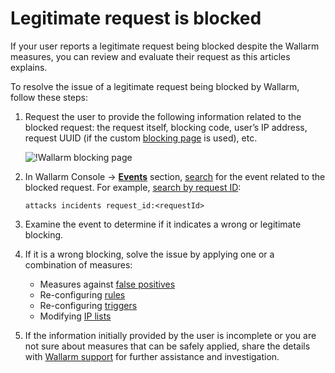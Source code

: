# Legitimate request is blocked

If your user reports a legitimate request being blocked despite the Wallarm measures, you can review and evaluate their request as this articles explains.

To resolve the issue of a legitimate request being blocked by Wallarm, follow these steps:

1. Request the user to provide the following information related to the blocked request: the request itself, blocking code, user’s IP address, request UUID (if the custom [blocking page](../admin-en/configuration-guides/configure-block-page-and-code.md#customizing-sample-blocking-page) is used), etc.

    ![!Wallarm blocking page](../images/configuration-guides/blocking-page-provided-by-wallarm-36.png)

1. In Wallarm Console → [**Events**](../user-guides/events/check-attack.md) section, [search](../user-guides/search-and-filters/use-search.md) for the event related to the blocked request. For example, [search by request ID](../user-guides/search-and-filters/use-search.md#search-by-request-identifier):

    ```
    attacks incidents request_id:<requestId>
    ```

1. Examine the event to determine if it indicates a wrong or legitimate blocking.
1. If it is a wrong blocking, solve the issue by applying one or a combination of measures: 

    * Measures against [false positives](../user-guides/events/false-attack.md)
    * Re-configuring [rules](../user-guides/rules/intro.md)
    * Re-configuring [triggers](../user-guides/triggers/triggers.md)
    * Modifying [IP lists](../user-guides/ip-lists/overview.md)

1. If the information initially provided by the user is incomplete or you are not sure about measures that can be safely applied, share the details with [Wallarm support](mailto:support@wallarm.com) for further assistance and investigation.
